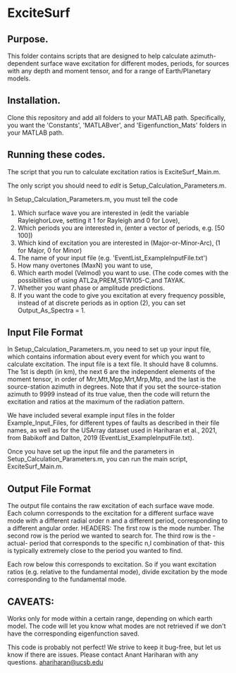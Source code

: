 # ExciteSurf

## Purpose.

This folder contains scripts that are designed to help calculate azimuth-dependent surface wave excitation for different modes, periods, for sources with any depth and moment tensor, and for a range of Earth/Planetary models. 

## Installation.

Clone this repository and add all folders to your MATLAB path. Specifically, you want the 'Constants', 'MATLABver', and 'Eigenfunction_Mats' folders in your MATLAB path.

## Running these codes.

The script that you run to calculate excitation ratios is ExciteSurf_Main.m. 

The only script you should need to *edit* is Setup_Calculation_Parameters.m.

In Setup_Calculation_Parameters.m, you must tell the code 
1. Which surface wave you are interested in (edit the variable RayleighorLove, setting it 1 for Rayleigh and 0 for Love), 
2. Which periods you are interested in, (enter a vector of periods, e.g. [50 100])
3. Which kind of excitation you are interested in (Major-or-Minor-Arc), (1 for Major, 0 for Minor) 
4. The name of your input file (e.g. 'EventList_ExampleInputFile.txt') 
5. How many overtones (MaxN) you want to use, 
6. Which earth model (Velmod) you want to use. (The code comes with the possibilities of using ATL2a,PREM,STW105-C,and TAYAK.
7. Whether you want phase or amplitude predictions.
8. If you want the code to give you excitation at every frequency possible, instead of at discrete periods as in option (2), you can set Output_As_Spectra = 1.

## Input File Format

In Setup_Calculation_Parameters.m, you need to set up your input file, which contains information 
about every event for which you want to calculate excitation.
The input file is a text file. It should have 8 columns. 
The 1st is depth (in km), 
the next 6 are the independent elements of the moment tensor, in order of Mrr,Mtt,Mpp,Mrt,Mrp,Mtp, 
and the last is the source-station azimuth in degrees. 
Note that if you set the source-station azimuth to 9999 instead of its true 
value, then the code will return the excitation and ratios at the maximum of the radiation pattern. 

We have included several example input files in the folder Example_Input_Files, for different types of faults
as described in their file names, as well as for the USArray dataset used in Hariharan et al., 2021, from Babikoff 
and Dalton, 2019 (EventList_ExampleInputFile.txt).

Once you have set up the input file and the parameters in Setup_Calculation_Parameters.m,
you can run the main script, ExciteSurf_Main.m. 

## Output File Format

The output file contains the raw excitation of each surface wave mode.
Each column corresponds to the excitation for a different surface wave mode with a different radial order n and a different period, corresponding to a different angular order.
HEADERS: The first row is the mode number. The second row is the period we wanted to search for. 
The third row is the -actual- period that corresponds to the specific n,l combination of that- 
this is typically extremely close to the period you wanted to find.

Each row below this corresponds to excitation. So if you want excitation ratios (e.g. relative to the fundamental mode), divide excitation by the mode corresponding to the fundamental mode.

## CAVEATS:
Works only for mode within a certain range, depending on which earth model. 
The code will let you know what modes are not retrieved if we don't have the corresponding eigenfunction saved.

This code is probably not perfect!
We strive to keep it bug-free, but let us know if there are issues.
Please contact Anant Hariharan with any questions. 
ahariharan@ucsb.edu
